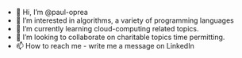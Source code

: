 - 👋 Hi, I’m @paul-oprea
- 👀 I’m interested in algorithms, a variety of programming languages
- 🌱 I’m currently learning cloud-computing related topics.
- 💞️ I’m looking to collaborate on charitable topics time permitting.
- 📫 How to reach me - write me a message on LinkedIn

<!---
paul-oprea/paul-oprea is a ✨ special ✨ repository because its `README.md` (this file) appears on your GitHub profile.
You can click the Preview link to take a look at your changes.
--->

